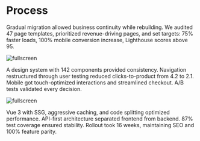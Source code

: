 # Process

Gradual migration allowed business continuity while rebuilding. We audited 47 page templates, prioritized revenue-driving pages, and set targets: 75% faster loads, 100% mobile conversion increase, Lighthouse scores above 95.

![fullscreen](https://images.unsplash.com/photo-1516321318423-f06f85e504b3?w=1600&h=900&fit=crop)

A design system with 142 components provided consistency. Navigation restructured through user testing reduced clicks-to-product from 4.2 to 2.1. Mobile got touch-optimized interactions and streamlined checkout. A/B tests validated every decision.

![fullscreen](https://images.unsplash.com/photo-1460925895917-afdab827c52f?w=1600&h=900&fit=crop)

Vue 3 with SSG, aggressive caching, and code splitting optimized performance. API-first architecture separated frontend from backend. 87% test coverage ensured stability. Rollout took 16 weeks, maintaining SEO and 100% feature parity.

